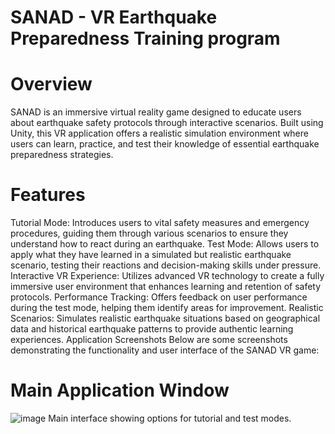 # SANAD - VR Earthquake Preparedness Training program
# Overview
SANAD is an immersive virtual reality game designed to educate users about earthquake safety protocols through interactive scenarios. Built using Unity, this VR application offers a realistic simulation environment where users can learn, practice, and test their knowledge of essential earthquake preparedness strategies.
# Features
Tutorial Mode: Introduces users to vital safety measures and emergency procedures, guiding them through various scenarios to ensure they understand how to react during an earthquake. Test Mode: Allows users to apply what they have learned in a simulated but realistic earthquake scenario, testing their reactions and decision-making skills under pressure. Interactive VR Experience: Utilizes advanced VR technology to create a fully immersive user environment that enhances learning and retention of safety protocols. Performance Tracking: Offers feedback on user performance during the test mode, helping them identify areas for improvement. Realistic Scenarios: Simulates realistic earthquake situations based on geographical data and historical earthquake patterns to provide authentic learning experiences. Application Screenshots Below are some screenshots demonstrating the functionality and user interface of the SANAD VR game:
# Main Application Window
![image](https://github.com/alhassan-alshareef/SANAD/assets/174230485/4c7a19c1-0738-4882-af4b-a26e1c240971)
Main interface showing options for tutorial and test modes.
